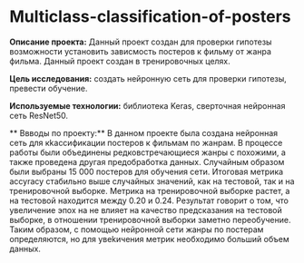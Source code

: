 # Multiclass-classification-of-posters

**Описание проекта:** Данный проект создан для проверки гипотезы возможности установить зависмость постеров к фильму от жанра фильма. Данный проект создан в тренировочных целях.

**Цель исследования:** создать нейронную сеть для проверки гипотезы, превести обучение.

**Используемые технологии:** библиотека Keras, сверточная нейронная сеть ResNet50.

** Ввводы по проекту:** В данном проекте была создана нейронная сеть для кkассификации постеров к фильмам по жанрам. В процессе работы были объединены редковстречающиеся жанры с похожими, а также проведена другая предобработка данных. Случайным образом были выбраны 15 000 постеров для обучения сети. Итоговая метрика accyracy стабильно выше случайных значений, как на тестовой, так и на тренировочной выборке. Метрика на тренировочной выборке растет, а на тестовой находится между 0.20 и 0.24. Результат говорит о том, что увеличение эпох на не влияет на качество предсказания на тестовой выборке, в отношении тренировочной выборки заметно переобучение. Таким образом, с помощью нейронной сети жанры по постерам определяются, но для увеkичения метрик необходимо больший объем данных.
